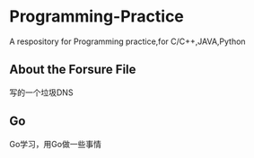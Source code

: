 # Programming-Practice
A respository for Programming practice,for C/C++,JAVA,Python 

## About the Forsure File
写的一个垃圾DNS
## Go
Go学习，用Go做一些事情
